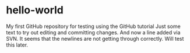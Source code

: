 # hello-world
My first GitHub repository for testing using the GitHub tutorial
Just some text to try out editing and committing changes.
And now a line added via SVN.
It seems that the newlines are not getting through correctly.
Will test this later.


